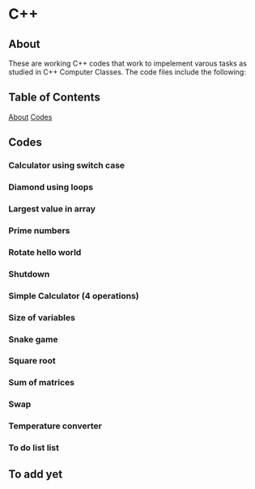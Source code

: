 # C++

## About
These are working C++ codes that work to impelement varous tasks as studied in  C++ Computer Classes. 
The code files include the following:
## Table of Contents
[About](#about)
[Codes](#codes)

## Codes
### Calculator using  switch case
### Diamond using loops
### Largest value in array
### Prime numbers
### Rotate hello world
### Shutdown
### Simple Calculator (4 operations)
### Size of variables
### Snake game
### Square root
### Sum of  matrices
### Swap
### Temperature converter
### To do list list
## To add yet